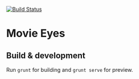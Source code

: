 [![Build Status](https://travis-ci.org/zxl9171/Movie-Eyes--Hack-Rice-2016.svg?branch=master)](https://travis-ci.org/zxl9171/Movie-Eyes--Hack-Rice-2016)
# Movie Eyes

## Build & development

Run `grunt` for building and `grunt serve` for preview.

